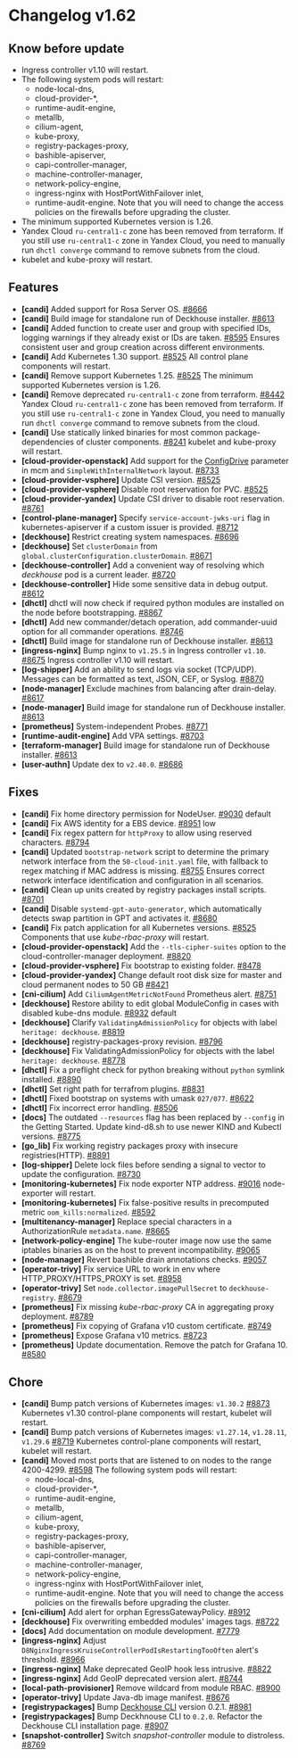 # Changelog v1.62

## Know before update


 - Ingress controller v1.10 will restart.
 - The following system pods will restart:
    * node-local-dns,
    * cloud-provider-*,
    * runtime-audit-engine,
    * metallb,
    * cilium-agent,
    * kube-proxy,
    * registry-packages-proxy,
    * bashible-apiserver,
    * capi-controller-manager,
    * machine-controller-manager,
    * network-policy-engine,
    * ingress-nginx with HostPortWithFailover inlet,
    * runtime-audit-engine.
    Note that you will need to change the access policies on the firewalls before upgrading the cluster.
 - The minimum supported Kubernetes version is 1.26.
 - Yandex Cloud `ru-central1-c` zone has been removed from terraform. If you still use `ru-central1-c` zone in Yandex Cloud, you need to manually run `dhctl converge` command to remove subnets from the cloud.
 - kubelet and kube-proxy will restart.

## Features


 - **[candi]** Added support for Rosa Server OS. [#8666](https://github.com/deckhouse/deckhouse/pull/8666)
 - **[candi]** Build image for standalone run of Deckhouse installer. [#8613](https://github.com/deckhouse/deckhouse/pull/8613)
 - **[candi]** Added function to create user and group with specified IDs, logging warnings if they already exist or IDs are taken. [#8595](https://github.com/deckhouse/deckhouse/pull/8595)
    Ensures consistent user and group creation across different environments.
 - **[candi]** Add Kubernetes 1.30 support. [#8525](https://github.com/deckhouse/deckhouse/pull/8525)
    All control plane components will restart.
 - **[candi]** Remove support Kubernetes 1.25. [#8525](https://github.com/deckhouse/deckhouse/pull/8525)
    The minimum supported Kubernetes version is 1.26.
 - **[candi]** Remove deprecated `ru-central1-c` zone from terraform. [#8442](https://github.com/deckhouse/deckhouse/pull/8442)
    Yandex Cloud `ru-central1-c` zone has been removed from terraform. If you still use `ru-central1-c` zone in Yandex Cloud, you need to manually run `dhctl converge` command to remove subnets from the cloud.
 - **[candi]** Use statically linked binaries for most common package-dependencies of cluster components. [#8241](https://github.com/deckhouse/deckhouse/pull/8241)
    kubelet and kube-proxy will restart.
 - **[cloud-provider-openstack]** Add support for the [ConfigDrive](https://deckhouse.io/documentation/v1.62/modules/030-cloud-provider-openstack/cluster_configuration.html#openstackclusterconfiguration-nodegroups-instanceclass-configdrive) parameter in mcm and `SimpleWithInternalNetwork` layout. [#8733](https://github.com/deckhouse/deckhouse/pull/8733)
 - **[cloud-provider-vsphere]** Update CSI version. [#8525](https://github.com/deckhouse/deckhouse/pull/8525)
 - **[cloud-provider-vsphere]** Disable root reservation for PVC. [#8525](https://github.com/deckhouse/deckhouse/pull/8525)
 - **[cloud-provider-yandex]** Update CSI driver to disable root reservation. [#8761](https://github.com/deckhouse/deckhouse/pull/8761)
 - **[control-plane-manager]** Specify `service-account-jwks-uri` flag in kubernetes-apiserver if a custom issuer is provided. [#8712](https://github.com/deckhouse/deckhouse/pull/8712)
 - **[deckhouse]** Restrict creating system namespaces. [#8696](https://github.com/deckhouse/deckhouse/pull/8696)
 - **[deckhouse]** Set `clusterDomain` from `global.clusterConfiguration.clusterDomain`. [#8671](https://github.com/deckhouse/deckhouse/pull/8671)
 - **[deckhouse-controller]** Add a convenient way of resolving which _deckhouse_ pod is a current leader. [#8720](https://github.com/deckhouse/deckhouse/pull/8720)
 - **[deckhouse-controller]** Hide some sensitive data in debug output. [#8612](https://github.com/deckhouse/deckhouse/pull/8612)
 - **[dhctl]** dhctl will now check if required python modules are installed on the node before bootstrapping. [#8867](https://github.com/deckhouse/deckhouse/pull/8867)
 - **[dhctl]** Add new commander/detach operation, add commander-uuid option for all commander operations. [#8746](https://github.com/deckhouse/deckhouse/pull/8746)
 - **[dhctl]** Build image for standalone run of Deckhouse installer. [#8613](https://github.com/deckhouse/deckhouse/pull/8613)
 - **[ingress-nginx]** Bump nginx to `v1.25.5` in Ingress controller `v1.10`. [#8675](https://github.com/deckhouse/deckhouse/pull/8675)
    Ingress controller v1.10 will restart.
 - **[log-shipper]** Add an ability to send logs via socket (TCP/UDP). 
    Messages can be formatted as text, JSON, CEF, or Syslog. [#8870](https://github.com/deckhouse/deckhouse/pull/8870)
 - **[node-manager]** Exclude machines from balancing after drain-delay. [#8617](https://github.com/deckhouse/deckhouse/pull/8617)
 - **[node-manager]** Build image for standalone run of Deckhouse installer. [#8613](https://github.com/deckhouse/deckhouse/pull/8613)
 - **[prometheus]** System-independent Probes. [#8771](https://github.com/deckhouse/deckhouse/pull/8771)
 - **[runtime-audit-engine]** Add VPA settings. [#8703](https://github.com/deckhouse/deckhouse/pull/8703)
 - **[terraform-manager]** Build image for standalone run of Deckhouse installer. [#8613](https://github.com/deckhouse/deckhouse/pull/8613)
 - **[user-authn]** Update dex to `v2.40.0`. [#8686](https://github.com/deckhouse/deckhouse/pull/8686)

## Fixes


 - **[candi]** Fix home directory permission for NodeUser. [#9030](https://github.com/deckhouse/deckhouse/pull/9030)
    default
 - **[candi]** Fix AWS identity for a EBS device. [#8951](https://github.com/deckhouse/deckhouse/pull/8951)
    low
 - **[candi]** Fix regex pattern for `httpProxy` to allow using reserved characters. [#8794](https://github.com/deckhouse/deckhouse/pull/8794)
 - **[candi]** Updated  `bootstrap-network` script to determine the primary network interface from the `50-cloud-init.yaml` file, with fallback to regex matching if MAC address is missing. [#8755](https://github.com/deckhouse/deckhouse/pull/8755)
    Ensures correct network interface identification and configuration in all scenarios.
 - **[candi]** Clean up units created by registry packages install scripts. [#8701](https://github.com/deckhouse/deckhouse/pull/8701)
 - **[candi]** Disable `systemd-gpt-auto-generator`, which automatically detects swap partition in GPT and activates it. [#8680](https://github.com/deckhouse/deckhouse/pull/8680)
 - **[candi]** Fix patch application for all Kubernetes versions. [#8525](https://github.com/deckhouse/deckhouse/pull/8525)
    Components that use _kube-rbac-proxy_ will restart.
 - **[cloud-provider-openstack]** Add the `--tls-cipher-suites` option to the cloud-controller-manager deployment. [#8820](https://github.com/deckhouse/deckhouse/pull/8820)
 - **[cloud-provider-vsphere]** Fix bootstrap to existing folder. [#8478](https://github.com/deckhouse/deckhouse/pull/8478)
 - **[cloud-provider-yandex]** Change default root disk size for master and cloud permanent nodes to 50 GB [#8421](https://github.com/deckhouse/deckhouse/pull/8421)
 - **[cni-cilium]** Add `CiliumAgentMetricNotFound` Prometheus alert. [#8751](https://github.com/deckhouse/deckhouse/pull/8751)
 - **[deckhouse]** Restore ability to edit global ModuleConfig in cases with disabled kube-dns module. [#8932](https://github.com/deckhouse/deckhouse/pull/8932)
    default
 - **[deckhouse]** Clarify `ValidatingAdmissionPolicy` for objects with label `heritage: deckhouse`. [#8819](https://github.com/deckhouse/deckhouse/pull/8819)
 - **[deckhouse]** registry-packages-proxy revision. [#8796](https://github.com/deckhouse/deckhouse/pull/8796)
 - **[deckhouse]** Fix ValidatingAdmissionPolicy for objects with the label `heritage: deckhouse`. [#8778](https://github.com/deckhouse/deckhouse/pull/8778)
 - **[dhctl]** Fix a preflight check for python breaking without `python` symlink installed. [#8890](https://github.com/deckhouse/deckhouse/pull/8890)
 - **[dhctl]** Set right path for terrafrom plugins. [#8831](https://github.com/deckhouse/deckhouse/pull/8831)
 - **[dhctl]** Fixed bootstrap on systems with umask `027/077`. [#8622](https://github.com/deckhouse/deckhouse/pull/8622)
 - **[dhctl]** Fix incorrect error handling. [#8506](https://github.com/deckhouse/deckhouse/pull/8506)
 - **[docs]** The outdated `--resources` flag has been replaced by `--config` in the Getting Started. Update kind-d8.sh to use newer KIND and Kubectl versions. [#8775](https://github.com/deckhouse/deckhouse/pull/8775)
 - **[go_lib]** Fix working registry packages proxy with insecure registries(HTTP). [#8891](https://github.com/deckhouse/deckhouse/pull/8891)
 - **[log-shipper]** Delete lock files before sending a signal to vector to update the configuration. [#8730](https://github.com/deckhouse/deckhouse/pull/8730)
 - **[monitoring-kubernetes]** Fix node exporter NTP address. [#9016](https://github.com/deckhouse/deckhouse/pull/9016)
    node-exporter will restart.
 - **[monitoring-kubernetes]** Fix false-positive results in precomputed metric `oom_kills:normalized`. [#8592](https://github.com/deckhouse/deckhouse/pull/8592)
 - **[multitenancy-manager]** Replace special characters in a AuthorizationRule `metadata.name`. [#8665](https://github.com/deckhouse/deckhouse/pull/8665)
 - **[network-policy-engine]** The kube-router image now use the same iptables binaries as on the host to prevent incompatibility. [#9065](https://github.com/deckhouse/deckhouse/pull/9065)
 - **[node-manager]** Revert bashible drain annotations checks. [#9057](https://github.com/deckhouse/deckhouse/pull/9057)
 - **[operator-trivy]** Fix service URL to work in env where HTTP_PROXY/HTTPS_PROXY is set. [#8958](https://github.com/deckhouse/deckhouse/pull/8958)
 - **[operator-trivy]** Set `node.collector.imagePullSecret` to `deckhouse-registry`. [#8679](https://github.com/deckhouse/deckhouse/pull/8679)
 - **[prometheus]** Fix missing _kube-rbac-proxy_ CA in aggregating proxy deployment. [#8789](https://github.com/deckhouse/deckhouse/pull/8789)
 - **[prometheus]** Fix copying of Grafana v10 custom certificate. [#8749](https://github.com/deckhouse/deckhouse/pull/8749)
 - **[prometheus]** Expose Grafana v10 metrics. [#8723](https://github.com/deckhouse/deckhouse/pull/8723)
 - **[prometheus]** Update documentation. Remove the patch for Grafana 10. [#8580](https://github.com/deckhouse/deckhouse/pull/8580)

## Chore


 - **[candi]** Bump patch versions of Kubernetes images: `v1.30.2` [#8873](https://github.com/deckhouse/deckhouse/pull/8873)
    Kubernetes v1.30 control-plane components will restart, kubelet will restart.
 - **[candi]** Bump patch versions of Kubernetes images: `v1.27.14`, `v1.28.11`, `v1.29.6` [#8719](https://github.com/deckhouse/deckhouse/pull/8719)
    Kubernetes control-plane components will restart, kubelet will restart.
 - **[candi]** Moved most ports that are listened to on nodes to the range 4200-4299. [#8598](https://github.com/deckhouse/deckhouse/pull/8598)
    The following system pods will restart:
    * node-local-dns,
    * cloud-provider-*,
    * runtime-audit-engine,
    * metallb,
    * cilium-agent,
    * kube-proxy,
    * registry-packages-proxy,
    * bashible-apiserver,
    * capi-controller-manager,
    * machine-controller-manager,
    * network-policy-engine,
    * ingress-nginx with HostPortWithFailover inlet,
    * runtime-audit-engine.
    Note that you will need to change the access policies on the firewalls before upgrading the cluster.
 - **[cni-cilium]** Add alert for orphan EgressGatewayPolicy. [#8912](https://github.com/deckhouse/deckhouse/pull/8912)
 - **[deckhouse]** Fix overwriting embedded modules' images tags. [#8722](https://github.com/deckhouse/deckhouse/pull/8722)
 - **[docs]** Add documentation on module development. [#7779](https://github.com/deckhouse/deckhouse/pull/7779)
 - **[ingress-nginx]** Adjust `D8NginxIngressKruiseControllerPodIsRestartingTooOften` alert's threshold. [#8966](https://github.com/deckhouse/deckhouse/pull/8966)
 - **[ingress-nginx]** Make deprecated GeoIP hook less intrusive. [#8822](https://github.com/deckhouse/deckhouse/pull/8822)
 - **[ingress-nginx]** Add GeoIP deprecated version alert. [#8744](https://github.com/deckhouse/deckhouse/pull/8744)
 - **[local-path-provisioner]** Remove wildcard from module RBAC. [#8900](https://github.com/deckhouse/deckhouse/pull/8900)
 - **[operator-trivy]** Update Java-db image manifest. [#8676](https://github.com/deckhouse/deckhouse/pull/8676)
 - **[registrypackages]** Bump [Deckhouse CLI](https://deckhouse.io/documentation/v1.62/deckhouse-cli/) version 0.2.1. [#8981](https://github.com/deckhouse/deckhouse/pull/8981)
 - **[registrypackages]** Bump Deckhnouse CLI to `0.2.0`. Refactor the Deckhouse CLI installation page. [#8907](https://github.com/deckhouse/deckhouse/pull/8907)
 - **[snapshot-controller]** Switch _snapshot-controller_ module to distroless. [#8769](https://github.com/deckhouse/deckhouse/pull/8769)

